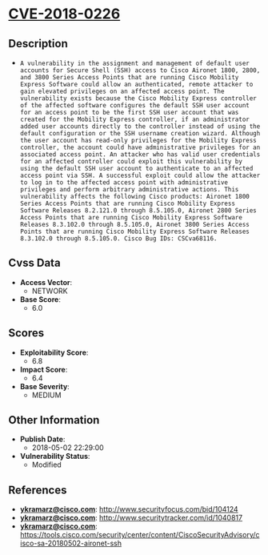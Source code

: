 
# [CVE-2018-0226](http://www.securityfocus.com/bid/104124)

## Description

- `A vulnerability in the assignment and management of default user accounts for Secure Shell (SSH) access to Cisco Aironet 1800, 2800, and 3800 Series Access Points that are running Cisco Mobility Express Software could allow an authenticated, remote attacker to gain elevated privileges on an affected access point. The vulnerability exists because the Cisco Mobility Express controller of the affected software configures the default SSH user account for an access point to be the first SSH user account that was created for the Mobility Express controller, if an administrator added user accounts directly to the controller instead of using the default configuration or the SSH username creation wizard. Although the user account has read-only privileges for the Mobility Express controller, the account could have administrative privileges for an associated access point. An attacker who has valid user credentials for an affected controller could exploit this vulnerability by using the default SSH user account to authenticate to an affected access point via SSH. A successful exploit could allow the attacker to log in to the affected access point with administrative privileges and perform arbitrary administrative actions. This vulnerability affects the following Cisco products: Aironet 1800 Series Access Points that are running Cisco Mobility Express Software Releases 8.2.121.0 through 8.5.105.0, Aironet 2800 Series Access Points that are running Cisco Mobility Express Software Releases 8.3.102.0 through 8.5.105.0, Aironet 3800 Series Access Points that are running Cisco Mobility Express Software Releases 8.3.102.0 through 8.5.105.0. Cisco Bug IDs: CSCva68116.`

## Cvss Data

- **Access Vector**:
  - NETWORK
- **Base Score**:
  - 6.0

## Scores

- **Exploitability Score**:
  - 6.8
- **Impact Score**:
  - 6.4
- **Base Severity**:
  - MEDIUM

## Other Information

- **Publish Date**:
  - 2018-05-02 22:29:00
- **Vulnerability Status**:
  - Modified

## References

- **ykramarz@cisco.com**: http://www.securityfocus.com/bid/104124
- **ykramarz@cisco.com**: http://www.securitytracker.com/id/1040817
- **ykramarz@cisco.com**: https://tools.cisco.com/security/center/content/CiscoSecurityAdvisory/cisco-sa-20180502-aironet-ssh
